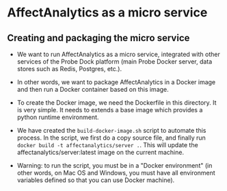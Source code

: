 # AffectAnalytics as a micro service

## Creating and packaging the micro service
* We want to run AffectAnalytics as a micro service, integrated with other services of the Probe Dock platform (main Probe Docker server, data stores such as Redis, Postgres, etc.).

* In other words, we want to package AffectAnalytics in a Docker image and then run a Docker container based on this image.

* To create the Docker image, we need the Dockerfile in this directory. It is very simple. It needs to extends a base image which provides a python runtime environment.

* We have created the `build-docker-image.sh` script to automate this process. In the script, we first do a copy source file, and finally run `docker build -t affectanalytics/server .`. This will update the affectanalytics/server:latest image on the current machine.

* Warning: to run the script, you must be in a "Docker environment" (in other words, on Mac OS and Windows, you must have all environment variables defined so that you can use Docker machine).
